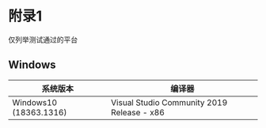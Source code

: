 # 附录1
仅列举测试通过的平台

## Windows
|系统版本|编译器|
|-|-|
|Windows10 (18363.1316)|Visual Studio Community 2019 Release - x86|